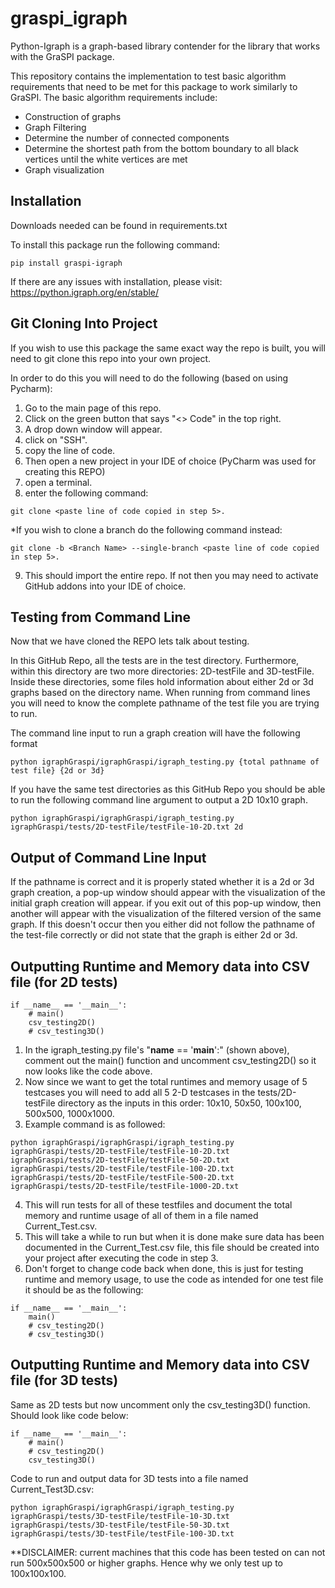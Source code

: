 # graspi_igraph

Python-Igraph is a graph-based library contender for the library that works with the GraSPI package. 

This repository contains the implementation to test basic algorithm requirements that need to be met for this package to work similarly to GraSPI.
The basic algorithm requirements include:
  -  Construction of graphs
  -  Graph Filtering
  -  Determine the number of connected components
  -  Determine the shortest path from the bottom boundary to all black vertices until the white vertices are met
  -  Graph visualization

## Installation
Downloads needed can be found in requirements.txt

To install this package run the following command:
```
pip install graspi-igraph
```
  If there are any issues with installation, please visit: https://python.igraph.org/en/stable/

## Git Cloning Into Project 
If you wish to use this package the same exact way the repo is built, you will need to git clone this repo into your own project.

In order to do this you will need to do the following (based on using Pycharm):
1. Go to the main page of this repo.
2. Click on the green button that says "<> Code" in the top right.
3. A drop down window will appear.
4. click on "SSH".
5. copy the line of code.
6. Then open a new project in your IDE of choice (PyCharm was used for creating this REPO)
7. open a terminal.
8. enter the following command: 
```
git clone <paste line of code copied in step 5>.
```
\*If you wish to clone a branch do the following command instead:
```
git clone -b <Branch Name> --single-branch <paste line of code copied in step 5>.

```
9. This should import the entire repo. If not then you may need to activate GitHub addons into your IDE of choice.
## Testing from Command Line
Now that we have cloned the REPO lets talk about testing.

In this GitHub Repo, all the tests are in the test directory. Furthermore, within this directory are two more directories: 2D-testFile and 3D-testFile.
Inside these directories, some files hold information about either 2d or 3d graphs based on the directory name. 
When running from command lines you will need to know the complete pathname of the test file you are trying to run.

The command line input to run a graph creation will have the following format
```
python igraphGraspi/igraphGraspi/igraph_testing.py {total pathname of test file} {2d or 3d}
```
If you have the same test directories as this GitHub Repo you should be able to run the following command line argument to output a 2D 10x10 graph.
```
python igraphGraspi/igraphGraspi/igraph_testing.py igraphGraspi/tests/2D-testFile/testFile-10-2D.txt 2d

```
## Output of Command Line Input

If the pathname is correct and it is properly stated whether it is a 2d or 3d graph creation, a pop-up window should appear with the visualization of the initial graph creation will appear. 
if you exit out of this pop-up window, then another will appear with the visualization of the filtered version of the same graph. 
If this doesn't occur then you either did not follow the pathname of the test-file correctly or did not state that the graph is either 2d or 3d. 
 
## Outputting Runtime and Memory data into CSV file (for 2D tests)
```
if __name__ == '__main__':
    # main()
    csv_testing2D()
    # csv_testing3D()

```
1. In the igraph_testing.py file's "__name__ == '__main__':" (shown above), comment out the main() function and uncomment csv_testing2D() so it now looks like the code above.
2. Now since we want to get the total runtimes and memory usage of 5 testcases you will need to add all 5 2-D testcases in the tests/2D-testFile directory as the inputs in this order: 10x10, 50x50, 100x100, 500x500, 1000x1000.
3. Example command is as followed: 
```
python igraphGraspi/igraphGraspi/igraph_testing.py igraphGraspi/tests/2D-testFile/testFile-10-2D.txt igraphGraspi/tests/2D-testFile/testFile-50-2D.txt igraphGraspi/tests/2D-testFile/testFile-100-2D.txt igraphGraspi/tests/2D-testFile/testFile-500-2D.txt igraphGraspi/tests/2D-testFile/testFile-1000-2D.txt
```
4. This will run tests for all of these testfiles and document the total memory and runtime usage of all of them in a file named Current_Test.csv.
5. This will take a while to run but when it is done make sure data has been documented in the Current_Test.csv file, this file should be created into your project after executing the code in step 3.
6. Don't forget to change code back when done, this is just for testing runtime and memory usage, to use the code as intended for one test file it should be as the following:
```
if __name__ == '__main__':
    main()
    # csv_testing2D()
    # csv_testing3D()
```

## Outputting Runtime and Memory data into CSV file (for 3D tests)

Same as 2D tests but now uncomment only the csv_testing3D() function.
Should look like code below:
```
if __name__ == '__main__':
    # main()
    # csv_testing2D()
    csv_testing3D()
```

Code to run and output data for 3D tests into a file named Current_Test3D.csv:
```
python igraphGraspi/igraphGraspi/igraph_testing.py igraphGraspi/tests/3D-testFile/testFile-10-3D.txt igraphGraspi/tests/3D-testFile/testFile-50-3D.txt igraphGraspi/tests/3D-testFile/testFile-100-3D.txt 
```

**DISCLAIMER: current machines that this code has been tested on can not run 500x500x500 or higher graphs. Hence why we only test up to 100x100x100.




